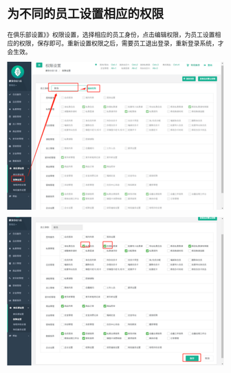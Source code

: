 # 为不同的员工设置相应的权限

在俱乐部设置》》权限设置，选择相应的员工身份，点击编辑权限，为员工设置相应的权限，保存即可。重新设置权限之后，需要员工退出登录，重新登录系统，才会生效。

![](../.gitbook/assets/1%20%2843%29.png)

![](../.gitbook/assets/2%20%2834%29.png)

